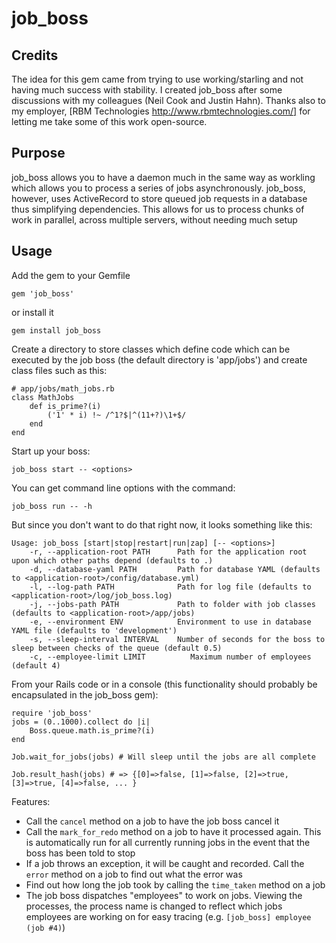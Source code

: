 # job_boss

## Credits

The idea for this gem came from trying to use working/starling and not having much success with stability.  I created job_boss after some discussions with my colleagues (Neil Cook and Justin Hahn).  Thanks also to my employer, [RBM Technologies http://www.rbmtechnologies.com/] for letting me take some of this work open-source.

## Purpose

job_boss allows you to have a daemon much in the same way as workling which allows you to process a series of jobs asynchronously.   job_boss, however, uses ActiveRecord to store queued job requests in a database thus simplifying dependencies.  This allows for us to process chunks of work in parallel, across multiple servers, without needing much setup

## Usage

Add the gem to your Gemfile

    gem 'job_boss'

or install it

    gem install job_boss

Create a directory to store classes which define code which can be executed by the job boss (the default directory is 'app/jobs') and create class files such as this:

    # app/jobs/math_jobs.rb
    class MathJobs
        def is_prime?(i)
            ('1' * i) !~ /^1?$|^(11+?)\1+$/
        end
    end

Start up your boss:

    job_boss start -- <options>

You can get command line options with the command:

    job_boss run -- -h

But since you don't want to do that right now, it looks something like this:

    Usage: job_boss [start|stop|restart|run|zap] [-- <options>]
        -r, --application-root PATH      Path for the application root upon which other paths depend (defaults to .)
        -d, --database-yaml PATH         Path for database YAML (defaults to <application-root>/config/database.yml)
        -l, --log-path PATH              Path for log file (defaults to <application-root>/log/job_boss.log)
        -j, --jobs-path PATH             Path to folder with job classes (defaults to <application-root>/app/jobs)
        -e, --environment ENV            Environment to use in database YAML file (defaults to 'development')
        -s, --sleep-interval INTERVAL    Number of seconds for the boss to sleep between checks of the queue (default 0.5)
        -c, --employee-limit LIMIT          Maximum number of employees (default 4)

From your Rails code or in a console (this functionality should probably be encapsulated in the job_boss gem):

    require 'job_boss'
    jobs = (0..1000).collect do |i|
        Boss.queue.math.is_prime?(i)
    end

    Job.wait_for_jobs(jobs) # Will sleep until the jobs are all complete

    Job.result_hash(jobs) # => {[0]=>false, [1]=>false, [2]=>true, [3]=>true, [4]=>false, ... }

Features:

 * Call the `cancel` method on a job to have the job boss cancel it
 * Call the `mark_for_redo` method on a job to have it processed again.  This is automatically run for all currently running jobs in the event that the boss has been told to stop
 * If a job throws an exception, it will be caught and recorded.  Call the `error` method on a job to find out what the error was
 * Find out how long the job took by calling the `time_taken` method on a job
 * The job boss dispatches "employees" to work on jobs.  Viewing the processes, the process name is changed to reflect which jobs employees are working on for easy tracing (e.g. `[job_boss] employee (job #4)`)
